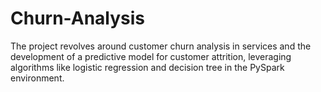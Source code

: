 # Churn-Analysis
 The project revolves around customer churn analysis in services and the development of a predictive model for customer attrition, leveraging algorithms like logistic regression and decision tree in the PySpark environment.
